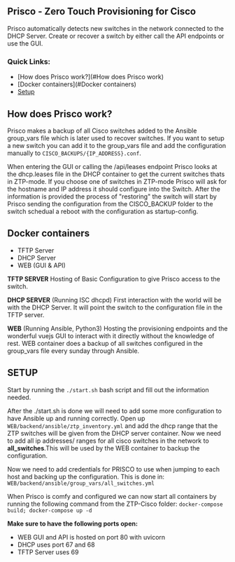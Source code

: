 ## Prisco -  Zero Touch Provisioning for Cisco
Prisco automatically detects new switches in the network connected to the DHCP Server.
Create or recover a switch by either call the API endpoints or use the GUI. 

### Quick Links:
- [How does Prisco work?](#How does Prisco work)
- [Docker containers](#Docker containers)
- [Setup](#setup)

## How does Prisco work?
Prisco makes a backup of all Cisco switches added to the Ansible group_vars file which is later used to recover switches. If you want to setup a new switch you can add it to the group_vars file and add the configuration manually to ```CISCO_BACKUPS/{IP_ADDRESS}.conf```.

When entering the GUI or calling the /api/leases endpoint Prisco looks at the dhcp.leases file in the DHCP container to get the current switches thats in ZTP-mode.
If you choose one of switches in ZTP-mode Prisco will ask for the hostname and IP address it should configure into the Switch. After the information is provided the process of "restoring" the switch will start by Prisco sending the configuration from the CISCO_BACKUP folder to the switch schedual a reboot with the configuration as startup-config.

## Docker containers
- TFTP Server
- DHCP Server
- WEB (GUI & API)

**TFTP SERVER**
Hosting of Basic Configuration to give Prisco access to the switch.

**DHCP SERVER** (Running ISC dhcpd)
First interaction with the world will be with the DHCP Server. It will point the switch to the configuration file in the TFTP server.

**WEB** (Running Ansible, Python3)
Hosting the provisioning endpoints and the wonderful vuejs GUI to interact with it directly without the knowledge of rest. WEB container does a backup of all switches configured in the group_vars file every sunday through Ansible.

## SETUP
Start by running the ```./start.sh``` bash script and fill out the information needed.

After the ./start.sh is done we will need to add some more configuration to have Ansible up and running correctly.
Open up ```WEB/backend/ansible/ztp_inventory.yml``` and add the dhcp range that the ZTP switches will be given from the DHCP server container. Now we need to add all ip addresses/ ranges for all cisco switches in the network to **all_switches**.This will be used by the WEB container to backup the configuration.

Now we need to add credentials for PRISCO to use when jumping to each host and backing up the configuration. This is done in: ```WEB/backend/ansible/group_vars/all_switches.yml```

When Prisco is comfy and configured we can now start all containers by running the following command from the ZTP-Cisco folder:
```docker-compose build; docker-compose up -d```

**Make sure to have the following ports open:**
- WEB GUI and API is hosted on port 80 with uvicorn
- DHCP uses port 67 and 68
- TFTP Server uses 69
